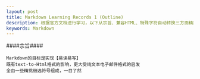 ```yaml
---
layout: post
title: Markdown Learning Records 1 (Outline) 
description: 根据官方文档进行学习，以下从宗旨、兼容HTML、特殊字符自动转换三方面精简官方文档之内容 
keywords: Markdown
---
```


####宗旨####


	Markdown的目标是实现【易读易写】
	既有text-to-Html格式的影响，更大受纯文本电子邮件格式的启发
	全由一些精挑细选符号组成，一目了然

